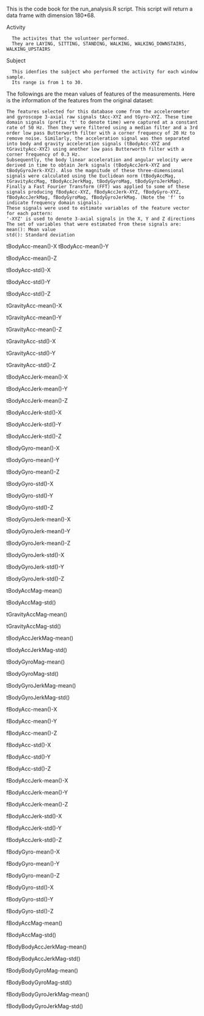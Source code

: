 This is the code book for the run_analysis.R script.
This script will return a data frame with dimension 180*68. 

  Activity
  
      The activites that the volunteer performed. 
      They are LAYING, SITTING, STANDING, WALKING, WALKING_DOWNSTAIRS, WALKING_UPSTAIRS 
        
  Subject
  
      This idenfies the subject who performed the activity for each window sample. 
      Its range is from 1 to 30. 
  
The followings are the mean values of features of the measurements.
Here is the information of the features from the original dataset:

    The features selected for this database come from the accelerometer and gyroscope 3-axial raw signals tAcc-XYZ and tGyro-XYZ. These time domain signals (prefix 't' to denote time) were captured at a constant rate of 50 Hz. Then they were filtered using a median filter and a 3rd order low pass Butterworth filter with a corner frequency of 20 Hz to remove noise. Similarly, the acceleration signal was then separated into body and gravity acceleration signals (tBodyAcc-XYZ and tGravityAcc-XYZ) using another low pass Butterworth filter with a corner frequency of 0.3 Hz. 
    Subsequently, the body linear acceleration and angular velocity were derived in time to obtain Jerk signals (tBodyAccJerk-XYZ and tBodyGyroJerk-XYZ). Also the magnitude of these three-dimensional signals were calculated using the Euclidean norm (tBodyAccMag, tGravityAccMag, tBodyAccJerkMag, tBodyGyroMag, tBodyGyroJerkMag). 
    Finally a Fast Fourier Transform (FFT) was applied to some of these signals producing fBodyAcc-XYZ, fBodyAccJerk-XYZ, fBodyGyro-XYZ, fBodyAccJerkMag, fBodyGyroMag, fBodyGyroJerkMag. (Note the 'f' to indicate frequency domain signals). 
    These signals were used to estimate variables of the feature vector for each pattern:  
    '-XYZ' is used to denote 3-axial signals in the X, Y and Z directions
    The set of variables that were estimated from these signals are: 
    mean(): Mean value
    std(): Standard deviation

  tBodyAcc-mean()-X
  tBodyAcc-mean()-Y
  
  tBodyAcc-mean()-Z
  
  tBodyAcc-std()-X
  
  tBodyAcc-std()-Y
  
  tBodyAcc-std()-Z
  
  tGravityAcc-mean()-X
  
  tGravityAcc-mean()-Y
  
  tGravityAcc-mean()-Z
  
  tGravityAcc-std()-X    
  
  tGravityAcc-std()-Y
  
  tGravityAcc-std()-Z
  
  tBodyAccJerk-mean()-X
  
  tBodyAccJerk-mean()-Y
  
  tBodyAccJerk-mean()-Z
  
  tBodyAccJerk-std()-X
  
  tBodyAccJerk-std()-Y
  
  tBodyAccJerk-std()-Z
  
  tBodyGyro-mean()-X
  
  tBodyGyro-mean()-Y
  
  tBodyGyro-mean()-Z
  
  tBodyGyro-std()-X
  
  tBodyGyro-std()-Y
  
  tBodyGyro-std()-Z
  
  tBodyGyroJerk-mean()-X
  
  tBodyGyroJerk-mean()-Y
  
  tBodyGyroJerk-mean()-Z
  
  tBodyGyroJerk-std()-X
  
  tBodyGyroJerk-std()-Y
  
  tBodyGyroJerk-std()-Z
  
  tBodyAccMag-mean()
  
  tBodyAccMag-std()
  
  tGravityAccMag-mean()
  
  tGravityAccMag-std()
  
  tBodyAccJerkMag-mean()
  
  tBodyAccJerkMag-std()
  
  tBodyGyroMag-mean()
  
  tBodyGyroMag-std()
  
  tBodyGyroJerkMag-mean()
  
  tBodyGyroJerkMag-std()
  
  fBodyAcc-mean()-X
  
  fBodyAcc-mean()-Y
  
  fBodyAcc-mean()-Z
  
  fBodyAcc-std()-X
  
  fBodyAcc-std()-Y
  
  fBodyAcc-std()-Z
  
  fBodyAccJerk-mean()-X
  
  fBodyAccJerk-mean()-Y
  
  fBodyAccJerk-mean()-Z
  
  fBodyAccJerk-std()-X
  
  fBodyAccJerk-std()-Y
  
  fBodyAccJerk-std()-Z
  
  fBodyGyro-mean()-X
  
  fBodyGyro-mean()-Y
  
  fBodyGyro-mean()-Z
  
  fBodyGyro-std()-X
  
  fBodyGyro-std()-Y
  
  fBodyGyro-std()-Z
  
  fBodyAccMag-mean()
  
  fBodyAccMag-std()
  
  fBodyBodyAccJerkMag-mean()
  
  fBodyBodyAccJerkMag-std()
  
  fBodyBodyGyroMag-mean()
  
  fBodyBodyGyroMag-std()
  
  fBodyBodyGyroJerkMag-mean()
  
  fBodyBodyGyroJerkMag-std()
